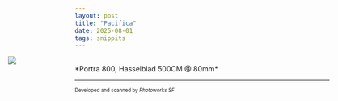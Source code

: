 ```yaml
---
layout: post
title: "Pacifica"
date: 2025-08-01
tags: snippits
---
```


<div style="text-align: center; width: 100vw; position: relative; left: 50%; transform: translateX(-50%);">
<img style="max-width: 80vw; margin: 0 auto; display: block;" src="https://storage.googleapis.com/fkwang_blog_image_hosting/2025_08_01_pacifica/img1.jpg">
</div>
*Portra 800, Hasselblad 500CM @ 80mm*

---

<sub><sup>Developed and scanned by *Photoworks SF*</sup></sub>
